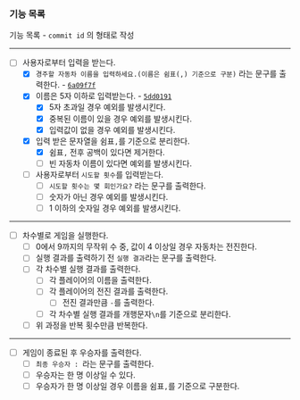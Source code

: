### 기능 목록

기능 목록 - `commit id` 의 형태로 작성

---

- [ ] 사용자로부터 입력을 받는다.
  - [x] `경주할 자동차 이름을 입력하세요.(이름은 쉼표(,) 기준으로 구분)` 라는 문구를 출력한다. - [`6a09f7f`](https://github.com/woowacourse-precourse/javascript-racingcar-6/commit/6a09f7ff8b83c1b89be5c98529bbea7122cf9116)
  - [x] 이름은 5자 이하로 입력받는다. - [`5dd0191`](https://github.com/ho991217/javascript-racingcar-6/commit/5dd01916d72931d7c2fd48b6d148adc85b1ed6b6)
    - [x] 5자 초과일 경우 예외를 발생시킨다.
    - [x] 중복된 이름이 있을 경우 예외를 발생시킨다.
    - [x] 입력값이 없을 경우 예외를 발생시킨다.
  - [x] 입력 받은 문자열을 쉼표`,`를 기준으로 분리한다.
    - [x] 쉼표`,` 전후 공백이 있다면 제거한다.
    - [ ] 빈 자동차 이름이 있다면 예외를 발생시킨다.
  - [ ] 사용자로부터 `시도할 횟수`를 입력받는다.
    - [ ] `시도할 횟수는 몇 회인가요?` 라는 문구를 출력한다.
    - [ ] 숫자가 아닌 경우 예외를 발생시킨다.
    - [ ] 1 이하의 숫자일 경우 예외를 발생시킨다.

---

- [ ] 차수별로 게임을 실행한다.
  - [ ] 0에서 9까지의 무작위 수 중, 값이 4 이상일 경우 자동차는 전진한다.
  - [ ] 실행 결과를 출력하기 전 `실행 결과`라는 문구를 출력한다.
  - [ ] 각 차수별 실행 결과를 출력한다.
    - [ ] 각 플레이어의 이름을 출력한다.
    - [ ] 각 플레이어의 전진 결과를 출력한다.
      - [ ] 전진 결과만큼 `-`를 출력한다.
    - [ ] 각 차수별 실행 결과를 개행문자`\n`를 기준으로 분리한다.
  - [ ] 위 과정을 반복 횟수만큼 반복한다.

---

- [ ] 게임이 종료된 후 우승자를 출력한다.
  - [ ] `최종 우승자 : `라는 문구를 출력한다.
  - [ ] 우승자는 한 명 이상일 수 있다.
  - [ ] 우승자가 한 명 이상일 경우 이름을 쉼표`,`를 기준으로 구분한다.
